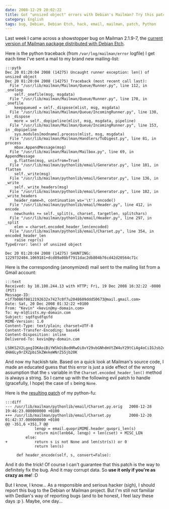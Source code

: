 ```yaml
---
date: 2008-12-29 20:02:22
title: Got "unsized object" errors with Debian's Mailman? Try this patch!
category: English
tags: bug, Debian, Debian Etch, hack, email, mailman, patch, Python
---
```


Last week I came across a showstopper bug on Mailman 2.1.9-7, the [current version of Mailman package distributed with Debian Etch](https://packages.debian.org/etch/mailman).

Here is the python traceback (from `/var/log/mailman/error` logfile) I get each time I've sent a mail to my brand new mailing-list:

    :::pytb
    Dec 20 01:20:04 2008 (14275) Uncaught runner exception: len() of unsized object
    Dec 20 01:20:04 2008 (14275) Traceback (most recent call last):
      File "/usr/lib/mailman/Mailman/Queue/Runner.py", line 112, in _oneloop
        self._onefile(msg, msgdata)
      File "/usr/lib/mailman/Mailman/Queue/Runner.py", line 170, in _onefile
        keepqueued = self._dispose(mlist, msg, msgdata)
      File "/usr/lib/mailman/Mailman/Queue/IncomingRunner.py", line 130, in _dispose
        more = self._dopipeline(mlist, msg, msgdata, pipeline)
      File "/usr/lib/mailman/Mailman/Queue/IncomingRunner.py", line 153, in _dopipeline
        sys.modules[modname].process(mlist, msg, msgdata)
      File "/usr/lib/mailman/Mailman/Handlers/ToDigest.py", line 81, in process
        mbox.AppendMessage(msg)
      File "/usr/lib/mailman/Mailman/Mailbox.py", line 69, in AppendMessage
        g.flatten(msg, unixfrom=True)
      File "/usr/lib/mailman/pythonlib/email/Generator.py", line 101, in flatten
        self._write(msg)
      File "/usr/lib/mailman/pythonlib/email/Generator.py", line 136, in _write
        self._write_headers(msg)
      File "/usr/lib/mailman/pythonlib/email/Generator.py", line 182, in _write_headers
        header_name=h, continuation_ws='\t').encode()
      File "/usr/lib/mailman/pythonlib/email/Header.py", line 412, in encode
        newchunks += self._split(s, charset, targetlen, splitchars)
      File "/usr/lib/mailman/pythonlib/email/Header.py", line 297, in _split
        elen = charset.encoded_header_len(encoded)
      File "/usr/lib/mailman/pythonlib/email/Charset.py", line 354, in encoded_header_len
        raise repr(s)
    TypeError: len() of unsized object

    Dec 20 01:20:04 2008 (14275) SHUNTING: 1229732404.1069181+dcd89a08bf7911dac2db804b76cd42d20564c71c

Here is the corresponding (anonymized) mail sent to the mailing list from a Gmail account:

    :::text
    Received: by 10.180.244.13 with HTTP; Fri, 19 Dec 2008 16:32:22 -0800 (PST)
    Message-ID: <1f7b086f0812192632x7427c0f7u2048609ddd50673@mail.gmail.com>
    Date: Sat, 20 Dec 2008 01:32:22 +0100
    From: "Kevin" <kevin@my-domain.com>
    To: my-ml@lists.my-domain.com
    Subject: sqdfqsdfqsfd
    MIME-Version: 1.0
    Content-Type: text/plain; charset=UTF-8
    Content-Transfer-Encoding: base64
    Content-Disposition: inline
    Delivered-To: kevin@my-domain.com

    LS0KS2V2LgogIOKAoiBiYW5kOiBodHRwOi8vY29vbGNhdmVtZW4uY29tCiAg4oCiIGJsb2c6IGh0
    dHA6Ly9rZXZpbi5kZWxkeWNrZS5jb20K

And now my hackish tale. Based on a quick look at Mailman's source code, I made an educated guess that this error is just a side effect of the wrong assumption that the `s` variable in the `Charset.encoded_header_len()` method is always a string. So I came up with the following evil patch to handle (gracefully, I hope) the case of `s` being `None`.

Here is the [resulting patch](/uploads/2008/mailman-219-7-charset-handling.patch) of my python-fu:

    :::diff
    --- /usr/lib/mailman/pythonlib/email/Charset.py.orig   2008-12-28 19:46:23.000000000 +0100
    +++ /usr/lib/mailman/pythonlib/email/Charset.py        2008-12-20 01:42:37.000000000 +0100
    @@ -351,6 +351,7 @@
                 lenqp = email.quopriMIME.header_quopri_len(s)
                 return min(lenb64, lenqp) + len(cset) + MISC_LEN
             else:
    +            return s is not None and len(str(s)) or 0
                 return len(s)

         def header_encode(self, s, convert=False):

And it do the trick! Of course I can't guarantee that this patch is the way to definitely fix the bug. And it may corrupt data. So **use it only if you're as crazy as me**! :D

But I know, I know... As a responsible and serious hacker (sigh), I should report this bug to the Debian or Mailman project. But I'm still not familiar with Dedian's way of reporting bugs (and to be honest, I feel lazy these days :p ). Maybe, one day...
